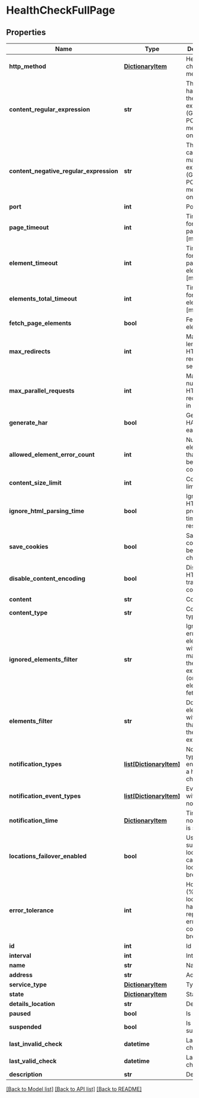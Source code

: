 # HealthCheckFullPage

## Properties
Name | Type | Description | Notes
------------ | ------------- | ------------- | -------------
**http_method** | [**DictionaryItem**](DictionaryItem.md) | Health check http method type | [optional] 
**content_regular_expression** | **str** | The content has to match the expression (GET and POST methods only) | [optional] 
**content_negative_regular_expression** | **str** | The content cannot match the expression (GET and POST methods only) | [optional] 
**port** | **int** | Port | [optional] 
**page_timeout** | **int** | Time limit for the main page body [ms] | [optional] 
**element_timeout** | **int** | Time limit for each page elements [ms] | [optional] 
**elements_total_timeout** | **int** | Time limit for all page elements [ms] | [optional] 
**fetch_page_elements** | **bool** | Fetch page elements | [optional] 
**max_redirects** | **int** | Maximum length of HTTP redirects sequence | [optional] 
**max_parallel_requests** | **int** | Maximum number of HTTP requests run in parallel | [optional] 
**generate_har** | **bool** | Generate a HAR file for each check | [optional] 
**allowed_element_error_count** | **int** | Number of elements that may not be fetched correctly | [optional] 
**content_size_limit** | **int** | Content size limit (bytes) | [optional] 
**ignore_html_parsing_time** | **bool** | Ignore HTML code processing time in results | [optional] 
**save_cookies** | **bool** | Save cookies between checks | [optional] 
**disable_content_encoding** | **bool** | Disable HTTP transfer compression | [optional] 
**content** | **str** | Content | [optional] 
**content_type** | **str** | Content type | [optional] 
**ignored_elements_filter** | **str** | Ignore errors for elements with URLs matching the expression (only if page elements are fetched) | [optional] 
**elements_filter** | **str** | Do not fetch elements with URLs that match the expression | [optional] 
**notification_types** | [**list[DictionaryItem]**](DictionaryItem.md) | Notification types enabled for a health check | [optional] 
**notification_event_types** | [**list[DictionaryItem]**](DictionaryItem.md) | Event types with enabled notification | [optional] 
**notification_time** | [**DictionaryItem**](DictionaryItem.md) | Time when notification is sent | [optional] 
**locations_failover_enabled** | **bool** | Use random substitute locations in case of location breakdown | [optional] 
**error_tolerance** | **int** | How many (%) locations have to report an error to consider it a breakdown | [optional] 
**id** | **int** | Id | [optional] 
**interval** | **int** | Interval | [optional] 
**name** | **str** | Name | [optional] 
**address** | **str** | Address | [optional] 
**service_type** | [**DictionaryItem**](DictionaryItem.md) | Type | [optional] 
**state** | [**DictionaryItem**](DictionaryItem.md) | State | [optional] 
**details_location** | **str** | Details url | [optional] 
**paused** | **bool** | Is paused | [optional] 
**suspended** | **bool** | Is suspended | [optional] 
**last_invalid_check** | **datetime** | Last invalid check | [optional] 
**last_valid_check** | **datetime** | Last valid check | [optional] 
**description** | **str** | Description | [optional] 

[[Back to Model list]](../README.md#documentation-for-models) [[Back to API list]](../README.md#documentation-for-api-endpoints) [[Back to README]](../README.md)


